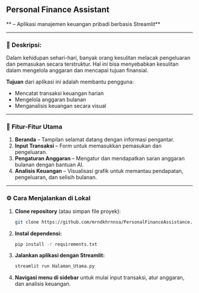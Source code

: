 ## Personal Finance Assistant

** – Aplikasi manajemen keuangan pribadi berbasis Streamlit**

---

### 📝 **Deskripsi:**

Dalam kehidupan sehari-hari, banyak orang kesulitan melacak pengeluaran dan pemasukan secara terstruktur. Hal ini bisa menyebabkan kesulitan dalam mengelola anggaran dan mencapai tujuan finansial.

**Tujuan** dari aplikasi ini adalah membantu pengguna:

* Mencatat transaksi keuangan harian
* Mengelola anggaran bulanan
* Menganalisis keuangan secara visual

---

### 🌟 **Fitur-Fitur Utama**

1. **Beranda** – Tampilan selamat datang dengan informasi pengantar.
2. **Input Transaksi** – Form untuk memasukkan pemasukan dan pengeluaran.
3. **Pengaturan Anggaran** – Mengatur dan mendapatkan saran anggaran bulanan dengan bantuan AI.
4. **Analisis Keuangan** – Visualisasi grafik untuk memantau pendapatan, pengeluaran, dan selisih bulanan.

---

### ⚙️ **Cara Menjalankan di Lokal**

1. **Clone repository** (atau simpan file proyek):

   ```bash
   git clone https://github.com/mrndkhrnnsa/PersonalFinanceAssistance.git
   ```

2. **Instal dependensi:**

   ```bash
   pip install -r requirements.txt
   ```

3. **Jalankan aplikasi dengan Streamlit:**

   ```bash
   streamlit run Halaman_Utama.py
   ```

4. **Navigasi menu di sidebar** untuk mulai input transaksi, atur anggaran, dan analisis keuangan.
